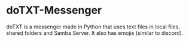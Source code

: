 # doTXT-Messenger
doTXT is a messenger made in Python that uses text files in local files, shared folders and Samba Server. It also has emojis (similar to discord).
